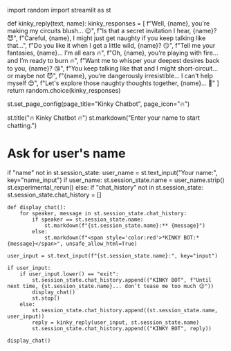 import random
import streamlit as st

def kinky_reply(text, name):
    kinky_responses = [
        f"Well, {name}, you're making my circuits blush... 😉",
        f"Is that a secret invitation I hear, {name}? 😈",
        f"Careful, {name}, I might just get naughty if you keep talking like that...",
        f"Do you like it when I get a little wild, {name}? 😏",
        f"Tell me your fantasies, {name}... I’m all ears 🔥",
        f"Oh, {name}, you’re playing with fire... and I’m ready to burn 🔥",
        f"Want me to whisper your deepest desires back to you, {name}? 😘",
        f"You keep talking like that and I might short-circuit... or maybe not 😈",
        f"{name}, you’re dangerously irresistible... I can't help myself 😍",
        f"Let's explore those naughty thoughts together, {name}... 💋"
    ]
    return random.choice(kinky_responses)

st.set_page_config(page_title="Kinky Chatbot", page_icon="🔥")

st.title("🔥 Kinky Chatbot 🔥")
st.markdown("Enter your name to start chatting.")

# Ask for user's name
if "name" not in st.session_state:
    user_name = st.text_input("Your name:", key="name_input")
    if user_name:
        st.session_state.name = user_name.strip()
        st.experimental_rerun()
else:
    if "chat_history" not in st.session_state:
        st.session_state.chat_history = []

    def display_chat():
        for speaker, message in st.session_state.chat_history:
            if speaker == st.session_state.name:
                st.markdown(f"{st.session_state.name}:** {message}")
            else:
                st.markdown(f"<span style='color:red'>*KINKY BOT:* {message}</span>", unsafe_allow_html=True)

    user_input = st.text_input(f"{st.session_state.name}:", key="input")

    if user_input:
        if user_input.lower() == "exit":
            st.session_state.chat_history.append(("KINKY BOT", f"Until next time, {st.session_state.name}... don’t tease me too much 😉"))
            display_chat()
            st.stop()
        else:
            st.session_state.chat_history.append((st.session_state.name, user_input))
            reply = kinky_reply(user_input, st.session_state.name)
            st.session_state.chat_history.append(("KINKY BOT", reply))

    display_chat()
